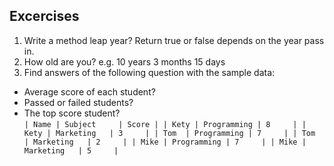 ## Excercises ##

1. Write a method leap year? Return true or false depends on the year pass in.
2. How old are you? e.g. 10 years 3 months 15 days
3. Find answers of the following question with the sample data:
 * Average score of each student?
 * Passed or failed students? 
 * The top score student?  
		`
        | Name | Subject     | Score |
        | Kety | Programming | 8     |
        | Kety | Marketing   | 3     |
        | Tom  | Programming | 7     |
        | Tom  | Marketing   | 2     |
        | Mike | Programming | 7     |
        | Mike | Marketing   | 5     |
		`